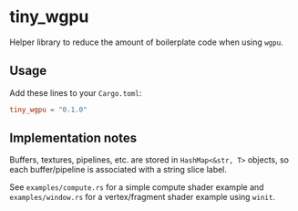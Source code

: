# tiny_wgpu

Helper library to reduce the amount of boilerplate code when using `wgpu`.

## Usage

Add these lines to your `Cargo.toml`:
```toml
tiny_wgpu = "0.1.0"
```

## Implementation notes

Buffers, textures, pipelines, etc. are stored in `HashMap<&str, T>` objects, so each buffer/pipeline is associated with a string slice label.

See `examples/compute.rs` for a simple compute shader example and `examples/window.rs` for a vertex/fragment shader example using `winit`.